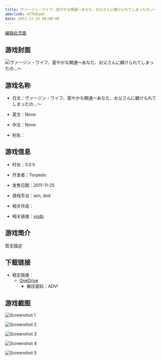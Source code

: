 ```yaml
---
title: ヴァージン・ワイフ、密やかな開通～あなた、お父さんに躾けられてしまったの…～
abbrlink: 4f7b0ae8
date: 2011-11-25 00:00:00
---
```

[编辑此页面](https://github.com/ACG-3/ADV3-source/blob/main/source/_posts/games/%E3%83%B4%E3%82%A1%E3%83%BC%E3%82%B8%E3%83%B3%E3%83%BB%E3%83%AF%E3%82%A4%E3%83%95%E3%80%81%E5%AF%86%E3%82%84%E3%81%8B%E3%81%AA%E9%96%8B%E9%80%9A%EF%BD%9E%E3%81%82%E3%81%AA%E3%81%9F%E3%80%81%E3%81%8A%E7%88%B6%E3%81%95%E3%82%93%E3%81%AB%E8%BA%BE%E3%81%91%E3%82%89%E3%82%8C%E3%81%A6%E3%81%97%E3%81%BE%E3%81%A3%E3%81%9F%E3%81%AE%E2%80%A6%EF%BD%9E.md)

## 游戏封面

![ヴァージン・ワイフ、密やかな開通～あなた、お父さんに躾けられてしまったの…～](https://pan.timero.xyz/onedrive/img_lib_001/%E3%83%B4%E3%82%A1%E3%83%BC%E3%82%B8%E3%83%B3%E3%83%BB%E3%83%AF%E3%82%A4%E3%83%95%E3%80%81%E5%AF%86%E3%82%84%E3%81%8B%E3%81%AA%E9%96%8B%E9%80%9A%EF%BD%9E%E3%81%82%E3%81%AA%E3%81%9F%E3%80%81%E3%81%8A%E7%88%B6%E3%81%95%E3%82%93%E3%81%AB%E8%BA%BE%E3%81%91%E3%82%89%E3%82%8C%E3%81%A6%E3%81%97%E3%81%BE%E3%81%A3%E3%81%9F%E3%81%AE%E2%80%A6%EF%BD%9E_cover.avif)


## 游戏名称

- 日文：ヴァージン・ワイフ、密やかな開通～あなた、お父さんに躾けられてしまったの…～
- 英文：None
- 中文：None

- 别名：


## 游戏信息

- 时长：3.0 h
- 开发者：Torpedo
- 发售日期：2011-11-25
- 游戏平台：win, dvd
- 相关作品：

- 相关链接：[vndb](https://vndb.org/v8483)


## 游戏简介

暂无描述


## 下载链接

- 稳定链接：
    - [OneDrive](https://pan.timero.xyz/onedrive/adv_lib_001/%E3%83%B4%E3%82%A1%E3%83%BC%E3%82%B8%E3%83%B3%E3%83%BB%E3%83%AF%E3%82%A4%E3%83%95%E3%80%81%E5%AF%86%E3%82%84%E3%81%8B%E3%81%AA%E9%96%8B%E9%80%9A%EF%BD%9E%E3%81%82%E3%81%AA%E3%81%9F%E3%80%81%E3%81%8A%E7%88%B6%E3%81%95%E3%82%93%E3%81%AB%E8%BA%BE%E3%81%91%E3%82%89%E3%82%8C%E3%81%A6%E3%81%97%E3%81%BE%E3%81%A3%E3%81%9F%E3%81%AE%E2%80%A6%EF%BD%9E)
        - 解压密码：ADV!



## 游戏截图


![Screenshot 1](https://pan.timero.xyz/onedrive/img_lib_001/%E3%83%B4%E3%82%A1%E3%83%BC%E3%82%B8%E3%83%B3%E3%83%BB%E3%83%AF%E3%82%A4%E3%83%95%E3%80%81%E5%AF%86%E3%82%84%E3%81%8B%E3%81%AA%E9%96%8B%E9%80%9A%EF%BD%9E%E3%81%82%E3%81%AA%E3%81%9F%E3%80%81%E3%81%8A%E7%88%B6%E3%81%95%E3%82%93%E3%81%AB%E8%BA%BE%E3%81%91%E3%82%89%E3%82%8C%E3%81%A6%E3%81%97%E3%81%BE%E3%81%A3%E3%81%9F%E3%81%AE%E2%80%A6%EF%BD%9E_Screenshot_1.avif)

![Screenshot 2](https://pan.timero.xyz/onedrive/img_lib_001/%E3%83%B4%E3%82%A1%E3%83%BC%E3%82%B8%E3%83%B3%E3%83%BB%E3%83%AF%E3%82%A4%E3%83%95%E3%80%81%E5%AF%86%E3%82%84%E3%81%8B%E3%81%AA%E9%96%8B%E9%80%9A%EF%BD%9E%E3%81%82%E3%81%AA%E3%81%9F%E3%80%81%E3%81%8A%E7%88%B6%E3%81%95%E3%82%93%E3%81%AB%E8%BA%BE%E3%81%91%E3%82%89%E3%82%8C%E3%81%A6%E3%81%97%E3%81%BE%E3%81%A3%E3%81%9F%E3%81%AE%E2%80%A6%EF%BD%9E_Screenshot_2.avif)

![Screenshot 3](https://pan.timero.xyz/onedrive/img_lib_001/%E3%83%B4%E3%82%A1%E3%83%BC%E3%82%B8%E3%83%B3%E3%83%BB%E3%83%AF%E3%82%A4%E3%83%95%E3%80%81%E5%AF%86%E3%82%84%E3%81%8B%E3%81%AA%E9%96%8B%E9%80%9A%EF%BD%9E%E3%81%82%E3%81%AA%E3%81%9F%E3%80%81%E3%81%8A%E7%88%B6%E3%81%95%E3%82%93%E3%81%AB%E8%BA%BE%E3%81%91%E3%82%89%E3%82%8C%E3%81%A6%E3%81%97%E3%81%BE%E3%81%A3%E3%81%9F%E3%81%AE%E2%80%A6%EF%BD%9E_Screenshot_3.avif)

![Screenshot 4](https://pan.timero.xyz/onedrive/img_lib_001/%E3%83%B4%E3%82%A1%E3%83%BC%E3%82%B8%E3%83%B3%E3%83%BB%E3%83%AF%E3%82%A4%E3%83%95%E3%80%81%E5%AF%86%E3%82%84%E3%81%8B%E3%81%AA%E9%96%8B%E9%80%9A%EF%BD%9E%E3%81%82%E3%81%AA%E3%81%9F%E3%80%81%E3%81%8A%E7%88%B6%E3%81%95%E3%82%93%E3%81%AB%E8%BA%BE%E3%81%91%E3%82%89%E3%82%8C%E3%81%A6%E3%81%97%E3%81%BE%E3%81%A3%E3%81%9F%E3%81%AE%E2%80%A6%EF%BD%9E_Screenshot_4.avif)

![Screenshot 5](https://pan.timero.xyz/onedrive/img_lib_001/%E3%83%B4%E3%82%A1%E3%83%BC%E3%82%B8%E3%83%B3%E3%83%BB%E3%83%AF%E3%82%A4%E3%83%95%E3%80%81%E5%AF%86%E3%82%84%E3%81%8B%E3%81%AA%E9%96%8B%E9%80%9A%EF%BD%9E%E3%81%82%E3%81%AA%E3%81%9F%E3%80%81%E3%81%8A%E7%88%B6%E3%81%95%E3%82%93%E3%81%AB%E8%BA%BE%E3%81%91%E3%82%89%E3%82%8C%E3%81%A6%E3%81%97%E3%81%BE%E3%81%A3%E3%81%9F%E3%81%AE%E2%80%A6%EF%BD%9E_Screenshot_5.avif)


